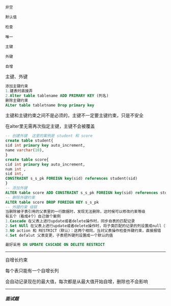```
非空

默认值

检查

唯一

主键

外键

自增
```

主键、外键

```sql
添加主键约束
1.建表时直接弄
2.Alter table tablename ADD PRIMARY KEY (列名)
删除主键约束
ALter table tabletname Drop primary key
```

主键和主键约束之间不是必须的，主键不一定要主键约束，只是不安全

在alter里无需再次指定主键，主键不会被覆盖

```sql
-- 创建外键  这里的案例是 student 和 score 
create table student{
sid int primary key auto_increment,
name varchar(10),
}
create table score{
cid int primary key auto_increment,
num int ,
sid int,
CONSTRAINT s_s_pk FOREIGN key(sid) references student(sid)
}
-- 添加外键
ALTER table score ADD CONSTRAINT s_s_pk FOREIGN key(sid) references student(sid)
-- 删除外键约束
ALTER table score DROP FOREIGN KEY s_s_pk
-- 外键约束 级联
当删除被子表引用的父表里的一行数据时，发现无法删除，这时候可以修改约束等级
有五个（看成4个）自己做个案例
1.Cascade 在父表上进行update或者delete操作时，同步自表的匹配记录
2.Set NUll 在父表上进行update或者delete操作时，将子类匹配的记录的列设置成null（前提该列不能为null，比如上面的score表里的sid不能为null）
3.NO action 和 RESTRICT（默认）：这两个相同，当对父表操作检查外键约束，直接报错
4.Set defalut 父表变更，子表把外键列设置成一个默认的值

最好采用 ON UPDATE CASCADE ON DELETE RESTRICT
```



---

自增长约束

每个表只能有一个自增长列

会自动记录现在的最大值，每次都是从最大值开始自增，删除也不会影响

---

##### 面试题

